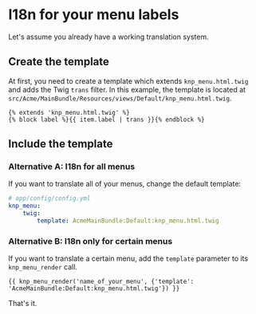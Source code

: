 I18n for your menu labels
=========================

Let's assume you already have a working translation system.

## Create the template

At first, you need to create a template which extends `knp_menu.html.twig` and adds the Twig `trans` filter. In this example, the template is located at `src/Acme/MainBundle/Resources/views/Default/knp_menu.html.twig`.

```jinja
{% extends 'knp_menu.html.twig' %}
{% block label %}{{ item.label | trans }}{% endblock %}
```

## Include the template

### Alternative A: I18n for all menus

If you want to translate all of your menus, change the default template:

```yaml
# app/config/config.yml
knp_menu:
    twig:
        template: AcmeMainBundle:Default:knp_menu.html.twig
```

### Alternative B: I18n only for certain menus

If you want to translate a certain menu, add the `template` parameter to its `knp_menu_render` call.

```jinja
{{ knp_menu_render('name_of_your_menu', {'template': 'AcmeMainBundle:Default:knp_menu.html.twig'}) }}
```

That's it.
